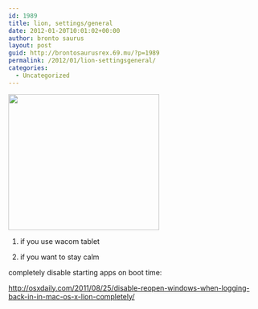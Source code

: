 ```yaml
---
id: 1989
title: lion, settings/general
date: 2012-01-20T10:01:02+00:00
author: bronto saurus
layout: post
guid: http://brontosaurusrex.69.mu/?p=1989
permalink: /2012/01/lion-settingsgeneral/
categories:
  - Uncategorized
---
```

[<img src="http://brontosaurusrex.69.mu/wp-content/uploads/2012/01/lion-300x271.png" alt="" title="lion" width="300" height="271" class="aligncenter size-medium wp-image-1990" />](http://brontosaurusrex.69.mu/wp-content/uploads/2012/01/lion.png)

1. if you use wacom tablet
  
2. if you want to stay calm

completely disable starting apps on boot time:
  
<http://osxdaily.com/2011/08/25/disable-reopen-windows-when-logging-back-in-in-mac-os-x-lion-completely/>